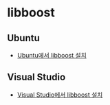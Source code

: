 # libboost

## Ubuntu

- [Ubuntu에서 libboost 설치](installation_of_libboost_on_ubuntu.md)

## Visual Studio

- [Visual Studio에서 libboost 설치](installation_of_libboost_in_visual_studio.md)